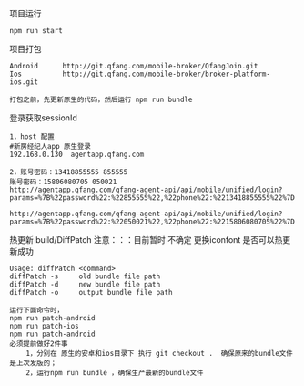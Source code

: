项目运行

    npm run start

项目打包

    Android      http://git.qfang.com/mobile-broker/QfangJoin.git
    Ios          http://git.qfang.com/mobile-broker/broker-platform-ios.git

    打包之前，先更新原生的代码，然后运行 npm run bundle

登录获取sessionId

    1，host 配置
    #新房经纪人app 原生登录
    192.168.0.130  agentapp.qfang.com

    2，账号密码：13418855555 855555
    账号密码：15806080705 050021
    http://agentapp.qfang.com/qfang-agent-api/api/mobile/unified/login?params=%7B%22password%22:%22855555%22,%22phone%22:%2213418855555%22%7D

    http://agentapp.qfang.com/qfang-agent-api/api/mobile/unified/login?params=%7B%22password%22:%22050021%22,%22phone%22:%2215806080705%22%7D


热更新  build/DiffPatch  注意：：：目前暂时 不确定 更换iconfont 是否可以热更新成功

    Usage: diffPatch <command>
    diffPatch -s 	 old bundle file path
    diffPatch -d 	 new bundle file path
    diffPatch -o 	 output bundle file path

    运行下面命令时，
    npm run patch-android
    npm run patch-ios
    npm run patch-android
    必须提前做好2件事
        1，分别在 原生的安卓和ios目录下 执行 git checkout .  确保原来的bundle文件是上次发版的；
        2，运行npm run bundle ，确保生产最新的bundle文件
